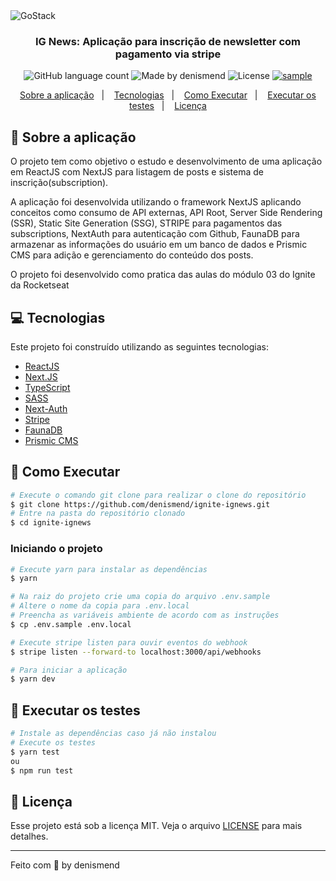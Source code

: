 <img alt="GoStack" src="https://repository-images.githubusercontent.com/346402665/17e19380-840e-11eb-86b6-5475e99b6392" />

<h3 align="center">
  IG News: Aplicação para inscrição de newsletter com pagamento via stripe
</h3>

<p align="center">
  <img alt="GitHub language count" src="https://img.shields.io/github/languages/count/denismend/ignite-ignews?color=%2304D361">

  <img alt="Made by denismend" src="https://img.shields.io/badge/made%20by-denismend-%2304D361">

  <img alt="License" src="https://img.shields.io/badge/license-MIT-%2304D361">

  <a href="https://github.com/Rocketseat/bootcamp-gostack-desafios/stargazers">
    <img alt="sample" src="https://img.shields.io/github/stars/denismend/gostack-fundamentos-reactjs?style=social">
  </a>
</p>

<p align="center">
  <a href="#rocket-sobre-a-aplicação">Sobre a aplicação</a>&nbsp;&nbsp;&nbsp;|&nbsp;&nbsp;&nbsp;
  <a href="#computer-tecnologias">Tecnologias</a>&nbsp;&nbsp;&nbsp;|&nbsp;&nbsp;&nbsp;
  <a href="#construction_worker-como-executar">Como Executar</a>&nbsp;&nbsp;&nbsp;|&nbsp;&nbsp;&nbsp;
  <a href="#test_tube-executar-os-testes">Executar os testes</a>&nbsp;&nbsp;&nbsp;|&nbsp;&nbsp;&nbsp;
  <a href="#memo-licença">Licença</a>
</p>

## :rocket: Sobre a aplicação

O projeto tem como objetivo o estudo e desenvolvimento de uma aplicação em ReactJS com NextJS para listagem de posts e sistema de inscrição(subscription).

A aplicação foi desenvolvida utilizando o framework NextJS aplicando conceitos como consumo de API externas, API Root, Server Side Rendering (SSR), Static Site Generation (SSG), STRIPE para pagamentos das subscriptions, NextAuth para autenticação com Github, FaunaDB para armazenar as informações do usuário em um banco de dados e Prismic CMS para adição e gerenciamento do conteúdo dos posts.

O projeto foi desenvolvido como pratica das aulas do módulo 03 do Ignite da Rocketseat

## :computer: Tecnologias
Este projeto foi construído utilizando as seguintes tecnologias:

- [ReactJS](https://reactjs.org/)
- [Next.JS](https://nextjs.org/)
- [TypeScript](https://www.typescriptlang.org/)
- [SASS](https://sass-lang.com/)
- [Next-Auth](https://next-auth.js.org/)
- [Stripe](https://stripe.com/)
- [FaunaDB](https://fauna.com/)
- [Prismic CMS](https://prismic.io/)


## :construction_worker: Como Executar

```bash
# Execute o comando git clone para realizar o clone do repositório
$ git clone https://github.com/denismend/ignite-ignews.git
# Entre na pasta do repositório clonado
$ cd ignite-ignews
```

### **Iniciando o projeto**

```bash
# Execute yarn para instalar as dependências
$ yarn

# Na raiz do projeto crie uma copia do arquivo .env.sample
# Altere o nome da copia para .env.local
# Preencha as variáveis ambiente de acordo com as instruções
$ cp .env.sample .env.local

# Execute stripe listen para ouvir eventos do webhook
$ stripe listen --forward-to localhost:3000/api/webhooks 

# Para iniciar a aplicação
$ yarn dev

```


## :test_tube: Executar os testes

```bash
# Instale as dependências caso já não instalou
# Execute os testes
$ yarn test
ou
$ npm run test
```

## :memo: Licença

Esse projeto está sob a licença MIT. Veja o arquivo [LICENSE](LICENSE) para mais detalhes.

---

Feito com 💜 by denismend
